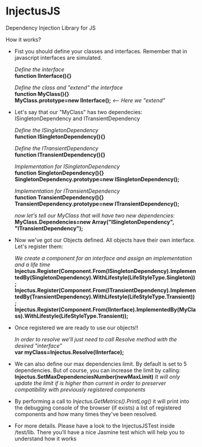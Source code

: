 InjectusJS
==========

Dependency Injection Library for JS

How it works?

- Fist you should define your classes and interfaces. Remember that in javascript interfaces are simulated.

  *Define the interface*  
  **function IInterface(){}**  
  
  *Define the class and "extend" the interface*  
  **function MyClass(){}**  
  **MyClass.prototype=new IInterface();** *<-- Here we "extend"*
  
  
- Let's say  that our "MyClass" has two dependecies: ISingletonDependency and ITransientDependency
  
  *Define the ISingletonDependency*  
  **function ISingletonDependency(){}**  
    
  *Define the ITransientDependency*  
  **function ITransientDependency(){}**  
    
  *Implementation for ISingletonDependency*  
  **function SingletonDependency(){}**  
  **SingletonDependency.prototype=new ISingletonDependency();**  
    
  *Implementation for ITransientDependency*  
  **function TransientDependency(){}**  
  **TransientDependency.prototype=new ITransientDependency();**  
    
  *now let's  tell our MyClass that will have two new dependencies:*  
  **MyClass.Dependencies=new Array("ISingletonDependency", "ITransientDependency");**
  
    
- Now we've got our Objects defined. All objects have their own interface. Let's register them:

  *We create a component for an interface and assign an implementation and a life time*  
  **Injectus.Register(Component.From(ISingletonDependency).ImplementedBy(SingletonDependency).WithLifestyle(LifeStyleType.Singleton));**  
  **Injectus.Register(Component.From(ITransientDependency).ImplementedBy(TransientDependency).WithLifestyle(LifeStyleType.Transient));**  
  **Injectus.Register(Component.From(IInterface).ImplementedBy(MyClass).WithLifestyle(LifeStyleType.Transient));**
  

- Once registered we are ready to use our objects!!
  
  *In order to resolve we'll just need to call Resolve method with the desired "interface"*  
  **var myClass=Injectus.Resolve(IInterface);**  
  
- We can also define our max dependencies limit. By default is set to 5 dependencies. But of course, you can increase the limit by calling:
  **Injectus.SetMaxDependenciesNumber(newMaxLimit)**
  *It will only update the limit if is higher than current in order to preserver compatibility with previously registered components*
  
- By performing a call to *Injectus.GetMetrics().PrintLog()* it will print into the debugging console of the browser (if exists) a list of registered components and how many times they've been resolved.
  
- For more details. Please have a look to the InjectusJSTest inside /test/lib. There you'll have a nice Jasmine test which will help you to understand how it works

